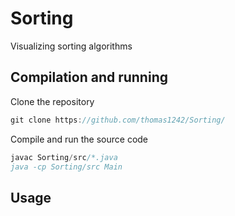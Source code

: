 # Sorting

Visualizing sorting algorithms

## Compilation and running

Clone the repository
```javascript
git clone https://github.com/thomas1242/Sorting/
```

Compile and run the source code
```javascript 
javac Sorting/src/*.java
java -cp Sorting/src Main
```

## Usage
